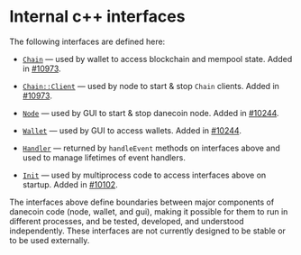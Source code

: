 # Internal c++ interfaces

The following interfaces are defined here:

* [`Chain`](chain.h) — used by wallet to access blockchain and mempool state. Added in [#10973](https://github.com/Danecoin/Danecoin/pull/10973).

* [`Chain::Client`](chain.h) — used by node to start & stop `Chain` clients. Added in [#10973](https://github.com/Danecoin/Danecoin/pull/10973).

* [`Node`](node.h) — used by GUI to start & stop danecoin node. Added in [#10244](https://github.com/Danecoin/Danecoin/pull/10244).

* [`Wallet`](wallet.h) — used by GUI to access wallets. Added in [#10244](https://github.com/Danecoin/Danecoin/pull/10244).

* [`Handler`](handler.h) — returned by `handleEvent` methods on interfaces above and used to manage lifetimes of event handlers.

* [`Init`](init.h) — used by multiprocess code to access interfaces above on startup. Added in [#10102](https://github.com/Danecoin/Danecoin/pull/10102).

The interfaces above define boundaries between major components of danecoin code (node, wallet, and gui), making it possible for them to run in different processes, and be tested, developed, and understood independently. These interfaces are not currently designed to be stable or to be used externally.
